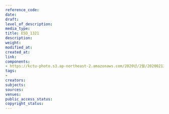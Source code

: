 ```yaml
---
reference_code: 
date: 
draft: 
level_of_description: 
media_type: 
title: E5D_1321
description: 
weight: 
modified_at: 
created_at: 
link: 
components:
- https://kctu-photo.s3.ap-northeast-2.amazonaws.com/2020년/2월/20200212_영남대의료원+고공농성+해단집회/E5D_1321.jpg
tags:
- 
creators: 
subjects: 
sources: 
venues: 
public_access_status: 
copyright_status: 
---
```

